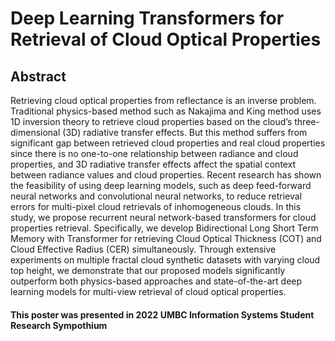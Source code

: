 # Deep Learning Transformers for Retrieval of Cloud Optical Properties
## Abstract
Retrieving cloud optical properties from reflectance is an inverse problem. Traditional physics-based method such as Nakajima and King method uses 1D inversion theory to retrieve cloud properties based on the cloud’s three-dimensional (3D) radiative transfer effects. But this method suffers from significant gap between retrieved cloud properties and real cloud properties since there is no one-to-one relationship between radiance and cloud properties, and 3D radiative transfer effects affect the spatial context between radiance values and cloud properties. 
Recent research has shown the feasibility of using deep learning models, such as deep feed-forward neural networks and convolutional neural networks, to reduce retrieval errors for multi-pixel cloud retrievals of inhomogeneous clouds. In this study, we propose recurrent neural network-based transformers for cloud properties retrieval. Specifically, we develop Bidirectional Long Short Term Memory with Transformer for retrieving Cloud Optical Thickness (COT) and Cloud Effective Radius (CER) simultaneously. Through extensive experiments on multiple fractal cloud synthetic datasets with varying cloud top height, we demonstrate that our proposed models significantly outperform both physics-based approaches and state-of-the-art deep learning models for multi-view retrieval of cloud optical properties.

#### This poster was presented in 2022 UMBC Information Systems Student Research Sympothium 
